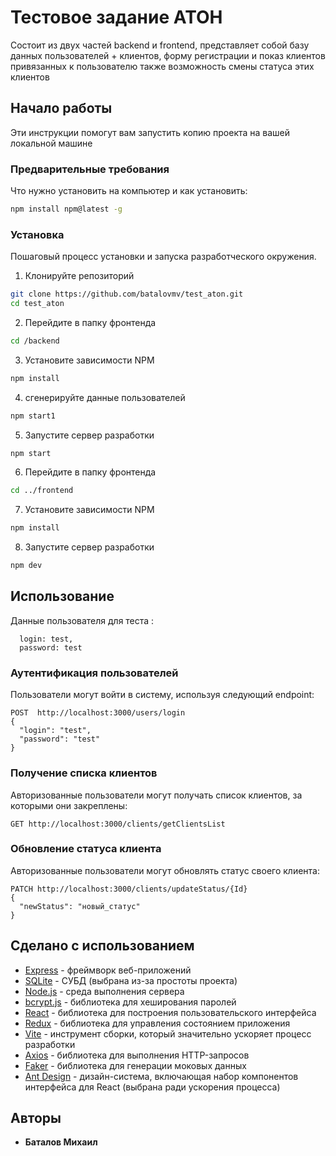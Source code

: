 # Тестовое задание АТОН

Состоит из двух частей backend и frontend, представляет собой базу данных пользователей + клиентов, форму регистрации и показ клиентов привязанных к пользователю также возможность смены статуса этих клиентов

## Начало работы

Эти инструкции помогут вам запустить копию проекта на вашей локальной машине

### Предварительные требования

Что нужно установить на компьютер и как установить:

```bash
npm install npm@latest -g
```

### Установка

Пошаговый процесс установки и запуска разработческого окружения.

1. Клонируйте репозиторий
```bash
git clone https://github.com/batalovmv/test_aton.git
cd test_aton
```

2. Перейдите в папку фронтенда 
```bash
cd /backend
```

3. Установите зависимости NPM
```bash
npm install
```

4. сгенерируйте данные пользователей
```bash
npm start1
```

5. Запустите сервер разработки 
```bash
npm start
```

6. Перейдите в папку фронтенда 
```bash
cd ../frontend
```

7. Установите зависимости NPM
```bash
npm install
```

8. Запустите сервер разработки 
```bash
npm dev
```


## Использование

Данные пользователя для теста :
```http
  login: test,
  password: test
```
### Аутентификация пользователей

Пользователи могут войти в систему, используя следующий endpoint:
```http
POST  http://localhost:3000/users/login
{
  "login": "test",
  "password": "test"
}
```

### Получение списка клиентов

Авторизованные пользователи могут получать список клиентов, за которыми они закреплены:
```http
GET http://localhost:3000/clients/getClientsList
```

### Обновление статуса клиента

Авторизованные пользователи могут обновлять статус своего клиента:
```http
PATCH http://localhost:3000/clients/updateStatus/{Id}
{
  "newStatus": "новый_статус"
}
```


## Сделано с использованием

- [Express](https://expressjs.com/) - фреймворк веб-приложений
- [SQLite](https://www.sqlite.org/index.html) - СУБД (выбрана из-за простоты проекта)
- [Node.js](https://nodejs.org/) - среда выполнения сервера
- [bcrypt.js](https://github.com/dcodeIO/bcrypt.js) - библиотека для хеширования паролей
- [React](https://reactjs.org/) - библиотека для построения пользовательского интерфейса
- [Redux](https://redux.js.org/) - библиотека для управления состоянием приложения
- [Vite](https://vitejs.dev/) - инструмент сборки, который значительно ускоряет процесс разработки
- [Axios](https://axios-http.com/) - библиотека для выполнения HTTP-запросов
- [Faker](https://fakerjs.dev/) - библиотека для генерации моковых данных
- [Ant Design](https://ant.design/) - дизайн-система, включающая набор компонентов интерфейса для React (выбрана ради ускорения процесса)

## Авторы

* **Баталов Михаил**

